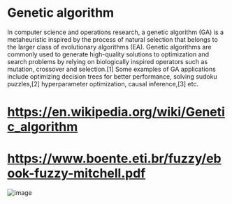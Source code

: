 # Genetic algorithm
In computer science and operations research, a genetic algorithm (GA) is a metaheuristic inspired by 
the process of natural selection that belongs to the larger class of evolutionary algorithms (EA).
Genetic algorithms are commonly used to generate high-quality solutions to optimization and search problems by 
relying on biologically inspired operators such as mutation, crossover and selection.[1] Some examples of GA 
applications include optimizing decision trees for better performance, solving sudoku puzzles,[2] hyperparameter
optimization, causal inference,[3] etc.

# https://en.wikipedia.org/wiki/Genetic_algorithm
# https://www.boente.eti.br/fuzzy/ebook-fuzzy-mitchell.pdf

![image](https://github.com/Madusalves/Genetic-algorithm/assets/111824481/e710ef7a-d806-4d46-8601-dbe7fb1ab04e)
